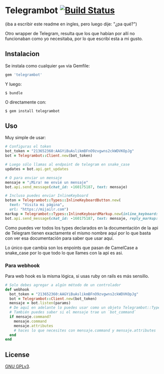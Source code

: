 # Telegrambot [![Build Status](https://travis-ci.org/mijailr/telegrambot.svg?branch=master)](https://travis-ci.org/mijailr/telegrambot)
(iba a escribir este readme en ingles, pero luego dije: "¿pa qué?")

Otro wrapper de Telegram, resulta que los que habían por allí no funcionaban como yo necesitaba, por lo que escribí esta a mi gusto.

## Instalacion

Se instala como cualquier `gem` via Gemfile:

```ruby
gem 'telegrambot'
```

Y luego:

    $ bundle

O directamente con:

    $ gem install telegrambot

## Uso

Muy simple de usar:

```ruby
# Configuras el token
bot_token = "213652360:AAGYiBuAslikmBFnO9zvgwns2ckWDVKOpJg"
bot = Telegrambot::Client.new(bot_token)

# Luego sólo llamas al endpoint de telegram en snake_case
updates = bot.api.get_updates

# O para enviar un mensaje
mensaje = "¡Mira! me envié un mensaje"
bot.api.send_message(chat_id: -160175187, text: mensaje)

# Incluso puedes enviar InlineKeyboard
boton = Telegrambot::Types::InlineKeyboardButton.new(
  text: "Visita mi página",
  url: "https://mijailr.com")
markup = Telegrambot::Types::InlineKeyboardMarkup.new(inline_keyboard: boton)
bot.api.send_message(chat_id: -160175187, text: mensaje, reply_markup: markup)

```
Como puedes ver todos los types declarados en la documentación de la api de Telegram tienen exactamente el mismo nombre aquí por lo que basta con ver esa documentación para saber que usar aquí.

Lo único que cambia son los enpoints que pasan de CamelCase a snake_case por lo que todo lo que llames con la api es asi.


### Para webhook

Para web hook es la misma lógica, si usas ruby on rails es más sensillo.

```ruby
# Solo debes agregar a algún método de un controlador
def webhook
  bot_token = "213652360:AAGYiBuAslikmBFnO9zvgwns2ckWDVKOpJg"
  bot = Telegrambot::Client.new(bot_token)
  mensaje = bot.listen(params)
  # De aquí en adelante lo puedes usar como un objeto Telegrambot::Types::Message
  # También puedes saber si el mensaje trae un `bot_command`
  if mensaje.command?
    mensaje.command
    mensaje.attributes
    # haces lo que necesites con mensaje.command y mensaje.attributes
  end
end
```

## License

 [GNU GPLv3](http://www.gnu.org/licenses/gpl-3.0.txt).
